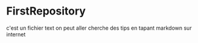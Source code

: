 # FirstRepository

c'est un fichier text
on peut aller cherche des tips en tapant markdown sur internet
